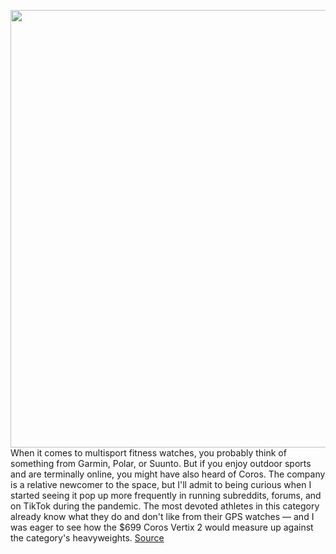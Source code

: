 <img src='https://cdn.vox-cdn.com/thumbor/WE-jIV9tyw_n4VrENCsQ09iVujs=/0x0:2040x1360/1200x675/filters:focal(857x517:1183x843)/cdn.vox-cdn.com/uploads/chorus_image/image/70892114/vsong_220516_5227_0009.0.jpg' width='700px' /><br/>
When it comes to multisport fitness watches, you probably think of something from Garmin, Polar, or Suunto. But if you enjoy outdoor sports and are terminally online, you might have also heard of Coros. The company is a relative newcomer to the space, but I'll admit to being curious when I started seeing it pop up more frequently in running subreddits, forums, and on TikTok during the pandemic. The most devoted athletes in this category already know what they do and don't like from their GPS watches — and I was eager to see how the $699 Coros Vertix 2 would measure up against the category's heavyweights.
<a href='https://www.theverge.com/23131541/coros-vertix-2-review-fitness-tracker-gps-smartwatch'> Source <a/>